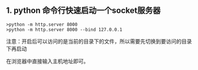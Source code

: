 ## 1. python 命令行快速启动一个socket服务器

	>python -m http.server 8000
	>python -m http.server 8000 --bind 127.0.0.1


注意：开启后可以访问的是当前的目录下的文件，所以需要先切换到要访问的目录下再启动

在浏览器中直接输入主机地址即可。